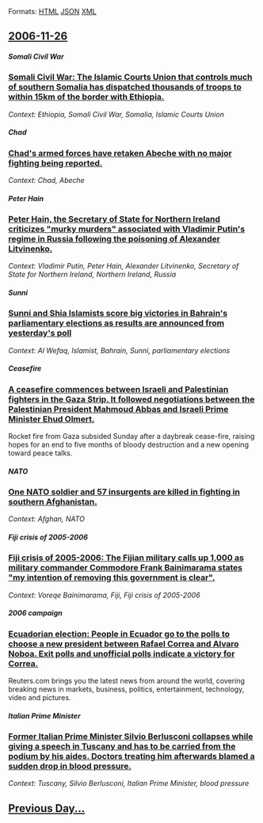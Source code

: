 
Formats: [HTML](2006/11/26/index.html)  [JSON](2006/11/26/index.json)  [XML](2006/11/26/index.xml)  

## [2006-11-26](/news/2006/11/26/index.md)

##### Somali Civil War
### [ Somali Civil War: The Islamic Courts Union that controls much of southern Somalia has dispatched thousands of troops to within 15km of the border with Ethiopia. ](/news/2006/11/26/somali-civil-war-the-islamic-courts-union-that-controls-much-of-southern-somalia-has-dispatched-thousands-of-troops-to-within-15km-of-the.md)
_Context: Ethiopia, Somali Civil War, Somalia, Islamic Courts Union_

##### Chad
### [ Chad's armed forces have retaken Abeche with no major fighting being reported. ](/news/2006/11/26/chad-s-armed-forces-have-retaken-aba-c-cha-c-with-no-major-fighting-being-reported.md)
_Context: Chad, Abeche_

##### Peter Hain
### [ Peter Hain, the Secretary of State for Northern Ireland criticizes "murky murders" associated with Vladimir Putin's regime in Russia following the poisoning of Alexander Litvinenko. ](/news/2006/11/26/peter-hain-the-secretary-of-state-for-northern-ireland-criticizes-murky-murders-associated-with-vladimir-putin-s-regime-in-russia-follow.md)
_Context: Vladimir Putin, Peter Hain, Alexander Litvinenko, Secretary of State for Northern Ireland, Northern Ireland, Russia_

##### Sunni
### [ Sunni and Shia Islamists score big victories in Bahrain's parliamentary elections as results are announced from yesterday's poll ](/news/2006/11/26/sunni-and-shia-islamists-score-big-victories-in-bahrain-s-parliamentary-elections-as-results-are-announced-from-yesterday-s-poll.md)
_Context: Al Wefaq, Islamist, Bahrain, Sunni, parliamentary elections_

##### Ceasefire
### [ A ceasefire commences between Israeli and Palestinian fighters in the Gaza Strip. It followed negotiations between the Palestinian President Mahmoud Abbas and Israeli Prime Minister Ehud Olmert. ](/news/2006/11/26/a-ceasefire-commences-between-israeli-and-palestinian-fighters-in-the-gaza-strip-it-followed-negotiations-between-the-palestinian-presiden.md)
Rocket fire from Gaza subsided Sunday after a daybreak cease-fire, raising hopes for an end to five months of bloody destruction and a new opening toward peace talks.

##### NATO
### [ One NATO soldier and 57 insurgents are killed in fighting in southern Afghanistan. ](/news/2006/11/26/one-nato-soldier-and-57-insurgents-are-killed-in-fighting-in-southern-afghanistan.md)
_Context: Afghan, NATO_

##### Fiji crisis of 2005-2006
### [ Fiji crisis of 2005-2006: The Fijian military calls up 1,000 as military commander Commodore Frank Bainimarama states "my intention of removing this government is clear". ](/news/2006/11/26/fiji-crisis-of-2005-2006-the-fijian-military-calls-up-1-000-as-military-commander-commodore-frank-bainimarama-states-my-intention-of-remo.md)
_Context: Voreqe Bainimarama, Fiji, Fiji crisis of 2005-2006_

##### 2006 campaign
### [ Ecuadorian election: People in Ecuador go to the polls to choose a new president between Rafael Correa and Alvaro Noboa. Exit polls and unofficial polls indicate a victory for Correa. ](/news/2006/11/26/ecuadorian-election-people-in-ecuador-go-to-the-polls-to-choose-a-new-president-between-rafael-correa-and-alvaro-noboa-exit-polls-and-un.md)
Reuters.com brings you the latest news from around the world, covering breaking news in markets, business, politics, entertainment, technology, video and pictures.

##### Italian Prime Minister
### [ Former Italian Prime Minister Silvio Berlusconi collapses while giving a speech in Tuscany and has to be carried from the podium by his aides. Doctors treating him afterwards blamed a sudden drop in blood pressure. ](/news/2006/11/26/former-italian-prime-minister-silvio-berlusconi-collapses-while-giving-a-speech-in-tuscany-and-has-to-be-carried-from-the-podium-by-his-aid.md)
_Context: Tuscany, Silvio Berlusconi, Italian Prime Minister, blood pressure_

## [Previous Day...](/news/2006/11/25/index.md)

